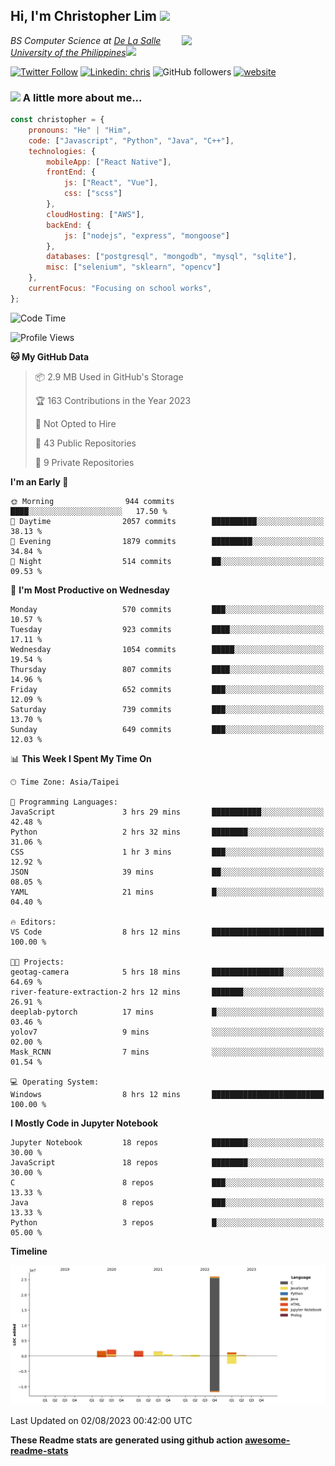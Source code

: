 <h2>Hi, I'm Christopher Lim <img src="https://media3.giphy.com/media/r3SVtaGUukD5V6UjzP/giphy.gif" width="50" /></h2>
<img align='right' src="https://media.giphy.com/media/M9gbBd9nbDrOTu1Mqx/giphy.gif" width="230">
<p><em>BS Computer Science at <a href="https://www.dlsu.edu.ph/">De La Salle University of the Philippines</a><img src="https://media.giphy.com/media/WUlplcMpOCEmTGBtBW/giphy.gif" width="30"> 
</em></p>

[![Twitter Follow](https://img.shields.io/twitter/follow/ClovesJL?label=Follow)](https://twitter.com/intent/follow?screen_name=ClovesJL)
[![Linkedin: chris](https://img.shields.io/badge/-chris-blue?style=flat-square&logo=Linkedin&logoColor=white&link=https://www.linkedin.com/in/christopher-lim-122831183/)](https://www.linkedin.com/in/christopher-lim-122831183/)
![GitHub followers](https://img.shields.io/github/followers/cc-visionary?label=Follow&style=social)
[![website](https://img.shields.io/badge/Website-46a2f1.svg?&style=flat-square&logo=Google-Chrome&logoColor=white&link=http://christopherlim.surge.sh/)](http://christopherlim.surge.sh/)

### <img src="https://media.giphy.com/media/VgCDAzcKvsR6OM0uWg/giphy.gif" width="50"> A little more about me...  

```javascript
const christopher = {
    pronouns: "He" | "Him",
    code: ["Javascript", "Python", "Java", "C++"],
    technologies: {
        mobileApp: ["React Native"],
        frontEnd: {
            js: ["React", "Vue"],
            css: ["scss"]
        },
        cloudHosting: ["AWS"],
        backEnd: {
            js: ["nodejs", "express", "mongoose"]
        },
        databases: ["postgresql", "mongodb", "mysql", "sqlite"],
        misc: ["selenium", "sklearn", "opencv"]
    },
    currentFocus: "Focusing on school works",
};
```

<!--START_SECTION:waka-->
![Code Time](http://img.shields.io/badge/Code%20Time-805%20hrs%2025%20mins-blue)

![Profile Views](http://img.shields.io/badge/Profile%20Views-0-blue)

**🐱 My GitHub Data** 

> 📦 2.9 MB Used in GitHub's Storage 
 > 
> 🏆 163 Contributions in the Year 2023
 > 
> 🚫 Not Opted to Hire
 > 
> 📜 43 Public Repositories 
 > 
> 🔑 9 Private Repositories 
 > 
**I'm an Early 🐤** 

```text
🌞 Morning                944 commits         ████░░░░░░░░░░░░░░░░░░░░░   17.50 % 
🌆 Daytime                2057 commits        ██████████░░░░░░░░░░░░░░░   38.13 % 
🌃 Evening                1879 commits        █████████░░░░░░░░░░░░░░░░   34.84 % 
🌙 Night                  514 commits         ██░░░░░░░░░░░░░░░░░░░░░░░   09.53 % 
```
📅 **I'm Most Productive on Wednesday** 

```text
Monday                   570 commits         ███░░░░░░░░░░░░░░░░░░░░░░   10.57 % 
Tuesday                  923 commits         ████░░░░░░░░░░░░░░░░░░░░░   17.11 % 
Wednesday                1054 commits        █████░░░░░░░░░░░░░░░░░░░░   19.54 % 
Thursday                 807 commits         ████░░░░░░░░░░░░░░░░░░░░░   14.96 % 
Friday                   652 commits         ███░░░░░░░░░░░░░░░░░░░░░░   12.09 % 
Saturday                 739 commits         ███░░░░░░░░░░░░░░░░░░░░░░   13.70 % 
Sunday                   649 commits         ███░░░░░░░░░░░░░░░░░░░░░░   12.03 % 
```


📊 **This Week I Spent My Time On** 

```text
🕑︎ Time Zone: Asia/Taipei

💬 Programming Languages: 
JavaScript               3 hrs 29 mins       ███████████░░░░░░░░░░░░░░   42.48 % 
Python                   2 hrs 32 mins       ████████░░░░░░░░░░░░░░░░░   31.06 % 
CSS                      1 hr 3 mins         ███░░░░░░░░░░░░░░░░░░░░░░   12.92 % 
JSON                     39 mins             ██░░░░░░░░░░░░░░░░░░░░░░░   08.05 % 
YAML                     21 mins             █░░░░░░░░░░░░░░░░░░░░░░░░   04.40 % 

🔥 Editors: 
VS Code                  8 hrs 12 mins       █████████████████████████   100.00 % 

🐱‍💻 Projects: 
geotag-camera            5 hrs 18 mins       ████████████████░░░░░░░░░   64.69 % 
river-feature-extraction-2 hrs 12 mins       ███████░░░░░░░░░░░░░░░░░░   26.91 % 
deeplab-pytorch          17 mins             █░░░░░░░░░░░░░░░░░░░░░░░░   03.46 % 
yolov7                   9 mins              ░░░░░░░░░░░░░░░░░░░░░░░░░   02.00 % 
Mask_RCNN                7 mins              ░░░░░░░░░░░░░░░░░░░░░░░░░   01.54 % 

💻 Operating System: 
Windows                  8 hrs 12 mins       █████████████████████████   100.00 % 
```

**I Mostly Code in Jupyter Notebook** 

```text
Jupyter Notebook         18 repos            ████████░░░░░░░░░░░░░░░░░   30.00 % 
JavaScript               18 repos            ████████░░░░░░░░░░░░░░░░░   30.00 % 
C                        8 repos             ███░░░░░░░░░░░░░░░░░░░░░░   13.33 % 
Java                     8 repos             ███░░░░░░░░░░░░░░░░░░░░░░   13.33 % 
Python                   3 repos             █░░░░░░░░░░░░░░░░░░░░░░░░   05.00 % 
```



**Timeline**

![Lines of Code chart](https://raw.githubusercontent.com/cc-visionary/cc-visionary/master/assets/bar_graph.png)


 Last Updated on 02/08/2023 00:42:00 UTC
<!--END_SECTION:waka-->

**These Readme stats are generated using github action [awesome-readme-stats](https://github.com/anmol098/waka-readme-stats)**
